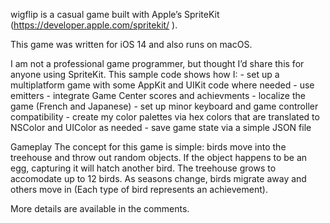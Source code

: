 wigflip is a casual game built with Apple’s SpriteKit (https://developer.apple.com/spritekit/ ).

This game was written for iOS 14 and also runs on macOS.

I am not a professional game programmer, but thought I’d share this for anyone using SpriteKit. This sample code shows how I:
	- set up a multiplatform game with some AppKit and UIKit code where needed
	- use emitters
	- integrate Game Center scores and achievments
	- localize the game (French and Japanese)
	- set up minor keyboard and game controller compatibility
	- create my color palettes via hex colors that are translated to NSColor and UIColor as needed
	- save game state via a simple JSON file

Gameplay
The concept for this game is simple: birds move into the treehouse and throw out random objects. If the object happens to be an egg, capturing it will hatch another bird. The treehouse grows to accomodate up to 12 birds. As seasons change, birds migrate away and others move in (Each type of bird represents an achievement).

More details are available in the comments.

